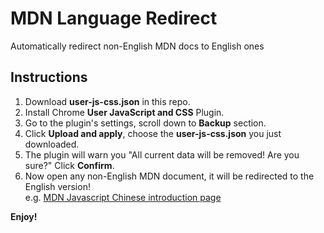 # MDN Language Redirect

Automatically redirect non-English MDN docs to English ones

## Instructions

1. Download **user-js-css.json** in this repo.
2. Install Chrome **User JavaScript and CSS** Plugin.
3. Go to the plugin's settings, scroll down to **Backup** section.
4. Click **Upload and apply**, choose the **user-js-css.json** you just downloaded.
5. The plugin will warn you "All current data will be removed! Are you sure?" Click **Confirm**.
6. Now open any non-English MDN document, it will be redirected to the English version!  
   e.g. [MDN Javascript Chinese introduction page](https://developer.mozilla.org/zh-CN/docs/Web/JavaScript)

**Enjoy!**
